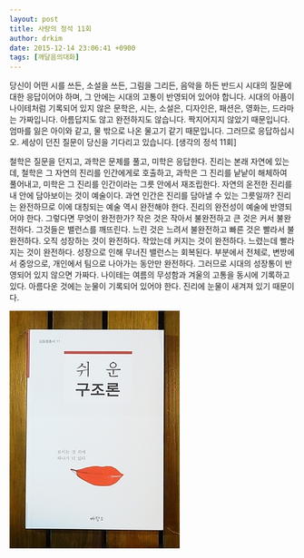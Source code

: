 ```yaml
---
layout: post
title: 사랑의 정석 11회
author: drkim
date: 2015-12-14 23:06:41 +0900
tags: [깨달음의대화]
---
```

당신이 어떤 시를 쓰든, 소설을 쓰든, 그림을 그리든, 음악을 하든 반드시 시대의 질문에 대한 응답이어야 하며, 그 안에는 시대의 고통이 반영되어 있어야 합니다. 시대의 아픔이 나이테처럼 기록되어 있지 않은 문학은, 시는, 소설은, 디자인은, 패션은, 영화는, 드라마는 가짜입니다. 아름답지도 않고 완전하지도 않습니다. 짝지어지지 않았기 때문입니다. 엄마를 잃은 아이와 같고, 물 밖으로 나온 물고기 같기 때문입니다. 그러므로 응답하십시오. 세상이 던진 질문이 당신을 기다리고 있습니다. [생각의 정석 11회]

  


철학은 질문을 던지고, 과학은 문제를 풀고, 미학은 응답한다. 진리는 본래 자연에 있는데, 철학은 그 자연의 진리를 인간에게로 호출하고, 과학은 그 진리를 낱낱이 해체하여 풀어내고, 미학은 그 진리를 인간이라는 그릇 안에서 재조립한다. 자연의 온전한 진리를 내 안에 담아보이는 것이 예술이다. 과연 인간은 진리를 담아낼 수 있는 그릇일까? 진리는 완전하므로 이에 대칭되는 예술 역시 완전해야 한다. 진리의 완전성이 예술에 반영되어야 한다. 그렇다면 무엇이 완전한가? 작은 것은 작아서 불완전하고 큰 것은 커서 불완전하다. 그것들은 밸런스를 깨뜨린다. 느린 것은 느려서 불완전하고 빠른 것은 빨라서 불완전하다. 오직 성장하는 것이 완전하다. 작았는데 커지는 것이 완전하다. 느렸는데 빨라지는 것이 완전하다. 성장으로 인해 무너진 밸런스는 회복된다. 부분에서 전체로, 변방에서 중앙으로, 개인에서 팀으로 나아가는 동안만 완전하다. 그러므로 시대의 성장통이 반영되어 있지 않으면 가짜다. 나이테는 여름의 무성함과 겨울의 고통을 동시에 기록하고 있다. 아름다운 것에는 눈물이 기록되어 있어야 한다. 진리에 눈물이 새겨져 있기 때문이다. 

  


  



![](/files/attach/images/198/111/648/DSC01488.JPG)